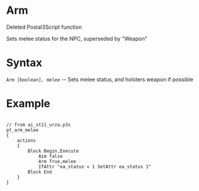 # Arm
<p>Deleted Postal3Script function
<p>Sets melee status for the NPC, superseded by "Weapon"
<h1>Syntax</h1>
<p><code class="language-js">Arm [boolean], melee</code> -- Sets melee status, and holsters weapon if possible
<h1>Example</h1>
<pre><code class="language-js">
// from ai_st11_urza.p3s
pt_arm_melee
{
	actions 
	{
		Block Begin,Execute
			Aim false
			Arm True,melee
			IfAttr "ea_status < 1 SetAttr ea_status 1"
		Block End
	}
}
</code></pre>